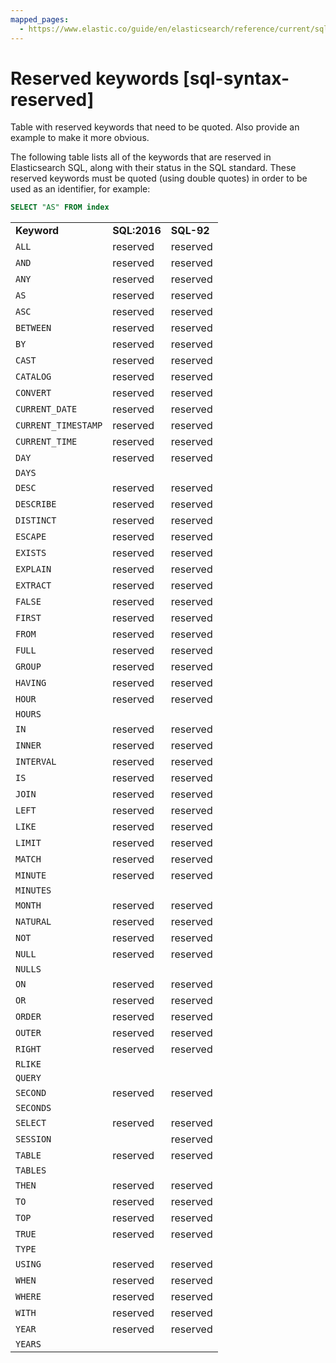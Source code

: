```yaml
---
mapped_pages:
  - https://www.elastic.co/guide/en/elasticsearch/reference/current/sql-syntax-reserved.html
---
```


# Reserved keywords [sql-syntax-reserved]

Table with reserved keywords that need to be quoted. Also provide an example to make it more obvious.

The following table lists all of the keywords that are reserved in Elasticsearch SQL, along with their status in the SQL standard. These reserved keywords must be quoted (using double quotes) in order to be used as an identifier, for example:

```sql
SELECT "AS" FROM index
```

|     |     |     |
| --- | --- | --- |
| **Keyword** | **SQL:2016** | **SQL-92** |
| `ALL` | reserved | reserved |
| `AND` | reserved | reserved |
| `ANY` | reserved | reserved |
| `AS` | reserved | reserved |
| `ASC` | reserved | reserved |
| `BETWEEN` | reserved | reserved |
| `BY` | reserved | reserved |
| `CAST` | reserved | reserved |
| `CATALOG` | reserved | reserved |
| `CONVERT` | reserved | reserved |
| `CURRENT_DATE` | reserved | reserved |
| `CURRENT_TIMESTAMP` | reserved | reserved |
| `CURRENT_TIME` | reserved | reserved |
| `DAY` | reserved | reserved |
| `DAYS` |  |  |
| `DESC` | reserved | reserved |
| `DESCRIBE` | reserved | reserved |
| `DISTINCT` | reserved | reserved |
| `ESCAPE` | reserved | reserved |
| `EXISTS` | reserved | reserved |
| `EXPLAIN` | reserved | reserved |
| `EXTRACT` | reserved | reserved |
| `FALSE` | reserved | reserved |
| `FIRST` | reserved | reserved |
| `FROM` | reserved | reserved |
| `FULL` | reserved | reserved |
| `GROUP` | reserved | reserved |
| `HAVING` | reserved | reserved |
| `HOUR` | reserved | reserved |
| `HOURS` |  |  |
| `IN` | reserved | reserved |
| `INNER` | reserved | reserved |
| `INTERVAL` | reserved | reserved |
| `IS` | reserved | reserved |
| `JOIN` | reserved | reserved |
| `LEFT` | reserved | reserved |
| `LIKE` | reserved | reserved |
| `LIMIT` | reserved | reserved |
| `MATCH` | reserved | reserved |
| `MINUTE` | reserved | reserved |
| `MINUTES` |  |  |
| `MONTH` | reserved | reserved |
| `NATURAL` | reserved | reserved |
| `NOT` | reserved | reserved |
| `NULL` | reserved | reserved |
| `NULLS` |  |  |
| `ON` | reserved | reserved |
| `OR` | reserved | reserved |
| `ORDER` | reserved | reserved |
| `OUTER` | reserved | reserved |
| `RIGHT` | reserved | reserved |
| `RLIKE` |  |  |
| `QUERY` |  |  |
| `SECOND` | reserved | reserved |
| `SECONDS` |  |  |
| `SELECT` | reserved | reserved |
| `SESSION` |  | reserved |
| `TABLE` | reserved | reserved |
| `TABLES` |  |  |
| `THEN` | reserved | reserved |
| `TO` | reserved | reserved |
| `TOP` | reserved | reserved |
| `TRUE` | reserved | reserved |
| `TYPE` |  |  |
| `USING` | reserved | reserved |
| `WHEN` | reserved | reserved |
| `WHERE` | reserved | reserved |
| `WITH` | reserved | reserved |
| `YEAR` | reserved | reserved |
| `YEARS` |  |  |


